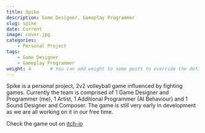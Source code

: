 ```yaml
---
title: Spike
description: Game Designer, Gameplay Programmer
slug: spike
date: Current
image: cover.jpg
categories:
    - Personal Project
tags:
    - Game Designer
    - Gameplay Programmer
weight: 4       # You can add weight to some posts to override the default sorting (date descending)
---
```


Spike is a personal project, 2v2 volleyball game influenced by fighting games.
Currently the team is comprised of 1 Game Designer and Programmer (me), 1 Artist, 1 Additional Programmer (AI Behaviour) and 1 Sound Designer and Composer. The game is still very early in development as we are all working on it in our free time.

Check the game out on [itch-io](https://nabonabo.itch.io/terrys-tragedy)

<!-- ![GIF 1](tt1.gif) -->
